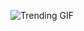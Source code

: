 ![Trending GIF](https://media1.giphy.com/media/v1.Y2lkPThiYjIxNzcyZ2hnMGo4azB0aWV3bGxzY3kxNndvcWN2dTBlcGttdTBwMHpwZXQzbyZlcD12MV9naWZzX3NlYXJjaCZjdD1n/P6gJOUsfq4r92gU279/giphy.gif)
